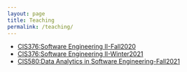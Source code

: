 ```yaml
---
layout: page
title: Teaching
permalink: /teaching/
---
```


-   [CIS376:Software Engineering II-Fall2020](/teaching/CIS376-Fall2020/)
-   [CIS376:Software Engineering II-Winter2021](/teaching/CIS376-Fall2020/)
-   [CIS580:Data Analytics in Software Engineering-Fall2021](/teaching/CIS580-Fall2021/)

